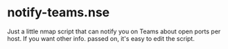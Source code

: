 # notify-teams.nse

Just a little nmap script that can notify you on Teams about open ports per host. If you want other info. passed on, it's easy to edit the script.
